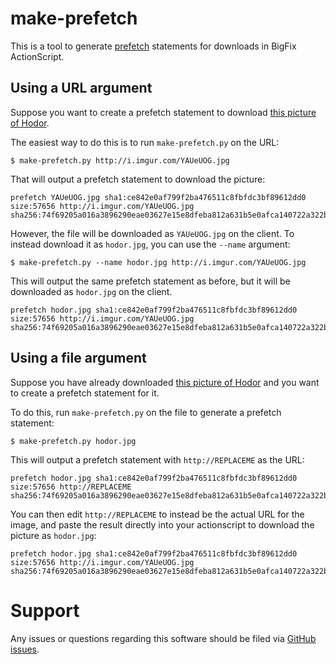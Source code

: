 make-prefetch
===

This is a tool to generate [prefetch](https://developer.bigfix.com/action-script/reference/download/prefetch.html) statements for downloads in BigFix ActionScript.

## Using a URL argument

Suppose you want to create a prefetch statement to download
[this picture of Hodor](http://i.imgur.com/YAUeUOG.jpg).

The easiest way to do this is to run `make-prefetch.py` on the URL:

    $ make-prefetch.py http://i.imgur.com/YAUeUOG.jpg

That will output a prefetch statement to download the picture:

    prefetch YAUeUOG.jpg sha1:ce842e0af799f2ba476511c8fbfdc3bf89612dd0 size:57656 http://i.imgur.com/YAUeUOG.jpg sha256:74f69205a016a3896290eae03627e15e8dfeba812a631b5e0afca140722a322b

However, the file will be downloaded as `YAUeUOG.jpg` on the client. To instead
download it as `hodor.jpg`, you can use the `--name` argument:

    $ make-prefetch.py --name hodor.jpg http://i.imgur.com/YAUeUOG.jpg

This will output the same prefetch statement as before, but it will be
downloaded as `hodor.jpg` on the client.

    prefetch hodor.jpg sha1:ce842e0af799f2ba476511c8fbfdc3bf89612dd0 size:57656 http://i.imgur.com/YAUeUOG.jpg sha256:74f69205a016a3896290eae03627e15e8dfeba812a631b5e0afca140722a322b

## Using a file argument

Suppose you have already downloaded 
[this picture of Hodor](http://i.imgur.com/YAUeUOG.jpg) and you want to create a
prefetch statement for it.

To do this, run `make-prefetch.py` on the file to generate a prefetch statement:

    $ make-prefetch.py hodor.jpg

This will output a prefetch statement with `http://REPLACEME` as the URL:

    prefetch hodor.jpg sha1:ce842e0af799f2ba476511c8fbfdc3bf89612dd0 size:57656 http://REPLACEME sha256:74f69205a016a3896290eae03627e15e8dfeba812a631b5e0afca140722a322b

You can then edit `http://REPLACEME` to instead be the actual URL for the image,
and paste the result directly into your actionscript to download the
picture as `hodor.jpg`:

    prefetch hodor.jpg sha1:ce842e0af799f2ba476511c8fbfdc3bf89612dd0 size:57656 http://i.imgur.com/YAUeUOG.jpg sha256:74f69205a016a3896290eae03627e15e8dfeba812a631b5e0afca140722a322b

Support
===
Any issues or questions regarding this software should be filed via [GitHub issues](https://github.com/bigfix/make-prefetch/issues).

